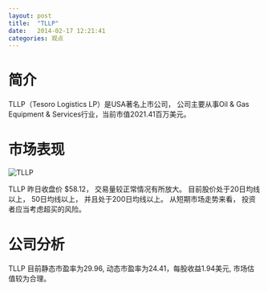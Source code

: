 ```yaml
---
layout: post
title:  "TLLP"
date:   2014-02-17 12:21:41
categories: 观点
---
```


# 简介
TLLP（Tesoro Logistics LP）是USA著名上市公司，
公司主要从事Oil & Gas Equipment & Services行业，当前市值2021.41百万美元。

# 市场表现

![TLLP](http://finviz.com/chart.ashx?t=TLLP&ty=c&ta=1&p=d&s=l)

TLLP 昨日收盘价 $58.12，
交易量较正常情况有所放大。
目前股价处于20日均线以上，
50日均线以上，
并且处于200日均线以上。
从短期市场走势来看，
投资者应当考虑超买的风险。

# 公司分析
TLLP 目前静态市盈率为29.96, 动态市盈率为24.41，每股收益1.94美元,
市场估值较为合理。

